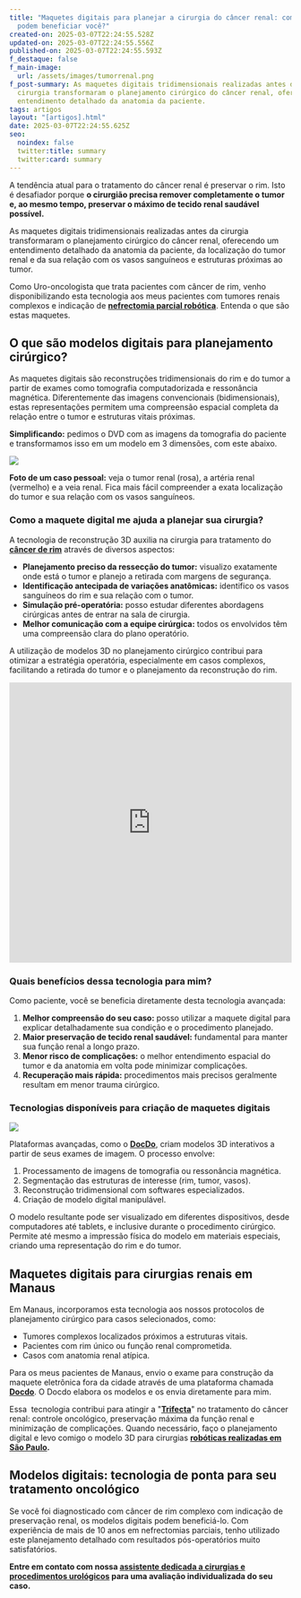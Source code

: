 ```yaml
---
title: "Maquetes digitais para planejar a cirurgia do câncer renal: como elas
  podem beneficiar você?"
created-on: 2025-03-07T22:24:55.528Z
updated-on: 2025-03-07T22:24:55.556Z
published-on: 2025-03-07T22:24:55.593Z
f_destaque: false
f_main-image:
  url: /assets/images/tumorrenal.png
f_post-summary: As maquetes digitais tridimensionais realizadas antes da
  cirurgia transformaram o planejamento cirúrgico do câncer renal, oferecendo um
  entendimento detalhado da anatomia da paciente.
tags: artigos
layout: "[artigos].html"
date: 2025-03-07T22:24:55.625Z
seo:
  noindex: false
  twitter:title: summary
  twitter:card: summary
---
```

A tendência atual para o tratamento do câncer renal é preservar o rim. Isto é desafiador porque **o cirurgião precisa remover completamente o tumor e, ao mesmo tempo, preservar o máximo de tecido renal saudável possível.**

As maquetes digitais tridimensionais realizadas antes da cirurgia transformaram o planejamento cirúrgico do câncer renal, oferecendo um entendimento detalhado da anatomia da paciente, da localização do tumor renal e da sua relação com os vasos sanguíneos e estruturas próximas ao tumor.

Como Uro-oncologista que trata pacientes com câncer de rim, venho disponibilizando esta tecnologia aos meus pacientes com tumores renais complexos e indicação de **[nefrectomia parcial robótica](https://uroconsult.com.br/artigos/trifecta-para-c%C3%A2ncer-de-rim-como-a-cirurgia-rob%C3%B3tica-pode-auxiliar-para-atingirmos-estes-objetivos/)**. Entenda o que são estas maquetes.

## O que são modelos digitais para planejamento cirúrgico?

As maquetes digitais são reconstruções tridimensionais do rim e do tumor a partir de exames como tomografia computadorizada e ressonância magnética. Diferentemente das imagens convencionais (bidimensionais), estas representações permitem uma compreensão espacial completa da relação entre o tumor e estruturas vitais próximas.

**Simplificando:** pedimos o DVD com as imagens da tomografia do paciente e transformamos isso em um modelo em 3 dimensões, com este abaixo.

![](/assets/images/tumorrenal.png)

**Foto de um caso pessoal:** veja o tumor renal (rosa), a artéria renal (vermelho) e a veia renal. Fica mais fácil compreender a exata localização do tumor e sua relação com os vasos sanguíneos.

### Como a maquete digital me ajuda a planejar sua cirurgia?

A tecnologia de reconstrução 3D auxilia na cirurgia para tratamento do **[câncer de rim](https://uroconsult.com.br/artigos/c%C3%A2ncer-de-rim-da-crescente-incid%C3%AAncia-%C3%A0-nefrectomia-parcial/)** através de diversos aspectos:

* **Planejamento preciso da ressecção do tumor:** visualizo exatamente onde está o tumor e planejo a retirada com margens de segurança.
* **Identificação antecipada de variações anatômicas:** identifico os vasos sanguíneos do rim e sua relação com o tumor.
* **Simulação pré-operatória:** posso estudar diferentes abordagens cirúrgicas antes de entrar na sala de cirurgia.
* **Melhor comunicação com a equipe cirúrgica:** todos os envolvidos têm uma compreensão clara do plano operatório.

A utilização de modelos 3D no planejamento cirúrgico contribui para otimizar a estratégia operatória, especialmente em casos complexos, facilitando a retirada do tumor e o planejamento da reconstrução do rim.

<div style="text-align: center; margin-bottom: 20px;">
  <iframe
    width="100%"
    height="500"
    src="https://www.youtube.com/embed/EtSwm4qoiHo"
    title="Cirurgia Robótica para Câncer de Rim #CirurgiaRobotica #CancerDeRim #UrologistaManaus #Urooncologia"
    frameborder="0"
    allow="accelerometer; autoplay; clipboard-write; encrypted-media; gyroscope; picture-in-picture; web-share"
    referrerpolicy="strict-origin-when-cross-origin"
    allowfullscreen
    id="responsive-video"
    style="max-width: 800px; margin: 0 auto; display: block;"
  ></iframe>
  <script>
    function adjustIframeHeight() {
      var iframe = document.getElementById('responsive-video');
      if (window.innerWidth < 768) {
        iframe.style.height = '300px'; // Altura para celular
      } else {
        iframe.style.height = '500px'; // Altura para desktop
      }
    }  </script>
</div>

### Quais benefícios dessa tecnologia para mim?

Como paciente, você se beneficia diretamente desta tecnologia avançada:

1. **Melhor compreensão do seu caso:** posso utilizar a maquete digital para explicar detalhadamente sua condição e o procedimento planejado.
2. **Maior preservação de tecido renal saudável:** fundamental para manter sua função renal a longo prazo.
3. **Menor risco de complicações:** o melhor entendimento espacial do tumor e da anatomia em volta pode minimizar complicações.
4. **Recuperação mais rápida:** procedimentos mais precisos geralmente resultam em menor trauma cirúrgico.

### Tecnologias disponíveis para criação de maquetes digitais

![](/assets/images/03.jpg)

Plataformas avançadas, como o **[DocDo](https://www.docdo.com.br/v4/home%7D)**, criam modelos 3D interativos a partir de seus exames de imagem. O processo envolve:

1. Processamento de imagens de tomografia ou ressonância magnética.
2. Segmentação das estruturas de interesse (rim, tumor, vasos).
3. Reconstrução tridimensional com softwares especializados.
4. Criação de modelo digital manipulável.

O modelo resultante pode ser visualizado em diferentes dispositivos, desde computadores até tablets, e inclusive durante o procedimento cirúrgico. Permite até mesmo a impressão física do modelo em materiais especiais, criando uma representação do rim e do tumor.

## Maquetes digitais para cirurgias renais em Manaus

Em Manaus, incorporamos esta tecnologia aos nossos protocolos de planejamento cirúrgico para casos selecionados, como:

* Tumores complexos localizados próximos a estruturas vitais.
* Pacientes com rim único ou função renal comprometida.
* Casos com anatomia renal atípica.

Para os meus pacientes de Manaus, envio o exame para construção da maquete eletrônica fora da cidade através de uma plataforma chamada **[Docdo](https://www.docdo.com.br/)**. O Docdo elabora os modelos e os envia diretamente para mim.

Essa  tecnologia contribui para atingir a "**[Trifecta](https://uroconsult.com.br/artigos/trifecta-para-c%C3%A2ncer-de-rim-como-a-cirurgia-rob%C3%B3tica-pode-auxiliar-para-atingirmos-estes-objetivos/)**" no tratamento do câncer renal: controle oncológico, preservação máxima da função renal e minimização de complicações. Quando necessário, faço o planejamento digital e levo comigo o modelo 3D para cirurgias **[robóticas realizadas em São Paulo](https://uroconsult.com.br/artigos/prostatectomia-robotica-para-pacientes-de-manaus/).**

## Modelos digitais: tecnologia de ponta para seu tratamento oncológico

Se você foi diagnosticado com câncer de rim complexo com indicação de preservação renal, os modelos digitais podem beneficiá-lo. Com experiência de mais de 10 anos em nefrectomias parciais, tenho utilizado este planejamento detalhado com resultados pós-operatórios muito satisfatórios.

**Entre em contato com nossa [assistente dedicada a cirurgias e procedimentos urológicos](https://api.whatsapp.com/send?phone=5592982252490) para uma avaliação individualizada do seu caso.**